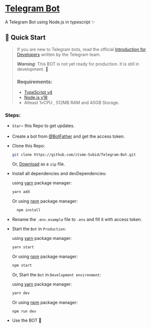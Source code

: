 # [Telegram Bot](https://github.com/itsme-Subid/Telegram-Bot)

A Telegram Bot using Node.js in typescript ✨

## 📡 Quick Start

> If you are new to Telegram bots, read the official [Introduction for Developers](https://core.telegram.org/bots) written by the Telegram team.
>
> **_Warning_**: This BOT is not yet ready for production. It is still in development. 🚧
>
> ### Requirements:
>
> - [TypeScript v4](https://www.typescriptlang.org/docs/handbook/typescript-in-5-minutes.html)
> - [Node.js v18](https://nodejs.org/)
> - Atleast 1vCPU , 512MB RAM and 40GB Storage.

### Steps:

- `Star⭐` this Repo to get updates.

- Create a bot from [@BotFather](https://t.me/BotFather) and get the access token.

- Clone this Repo:

  ```bash
  git clone https://github.com/itsme-Subid/Telegram-Bot.git
  ```

  Or, [Download](https://codeload.github.com/itsme-Subid/Telegram-Bot/zip/refs/heads/main) as a `zip` file.

- Install all dependencies and devDependencies:

  using [yarn](https://yarnpkg.com/) package manager:

  ```bash
  yarn add
  ```

  Or using [npm](https://www.npmjs.com/) package manager:

  ```bash
    npm install
  ```

- Rename the `.env.example` file to `.env` and fill it with access token.

- Start the `Bot` in `Production`:

  using [yarn](https://yarnpkg.com/) package manager:

  ```bash
  yarn start
  ```

  Or using [npm](https://www.npmjs.com/) package manager:

  ```bash
  npm start
  ```

  Or, Start the `Bot` in `Development environment`:

  using [yarn](https://yarnpkg.com/) package manager:

  ```bash
  yarn dev
  ```

  Or using [npm](https://www.npmjs.com/) package manager:

  ```bash
  npm run dev
  ```

- Use the BOT 🎉
